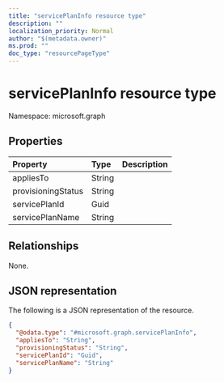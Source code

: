 ```yaml
---
title: "servicePlanInfo resource type"
description: ""
localization_priority: Normal
author: "$(metadata.owner)"
ms.prod: ""
doc_type: "resourcePageType"
---
```


# servicePlanInfo resource type

Namespace: microsoft.graph

## Properties

| Property           | Type   | Description |
| :----------------- | :----- | :---------- |
| appliesTo          | String |             |
| provisioningStatus | String |             |
| servicePlanId      | Guid   |             |
| servicePlanName    | String |             |

## Relationships

None.

## JSON representation

The following is a JSON representation of the resource.

<!-- {
  "blockType": "resource",
  "@odata.type": "microsoft.graph.servicePlanInfo",
}
-->

```json
{
  "@odata.type": "#microsoft.graph.servicePlanInfo",
  "appliesTo": "String",
  "provisioningStatus": "String",
  "servicePlanId": "Guid",
  "servicePlanName": "String"
}
```
